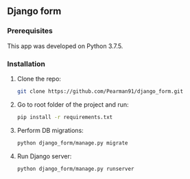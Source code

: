 ##  Django form


### Prerequisites

This app was developed on Python 3.7.5. 

### Installation

1. Clone the repo:
    ```sh
    git clone https://github.com/Pearman91/django_form.git
    ```
2. Go to root folder of the project and run:
    ```sh
    pip install -r requirements.txt
    ```
3. Perform DB migrations:
    ```sh
    python django_form/manage.py migrate
    ```
4. Run Django server:
    ```sh
    python django_form/manage.py runserver
    ```

